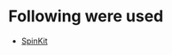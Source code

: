 # Following were used
* [SpinKit]


[SpinKit]: https://github.com/tobiasahlin/SpinKit/blob/master/LICENSE
